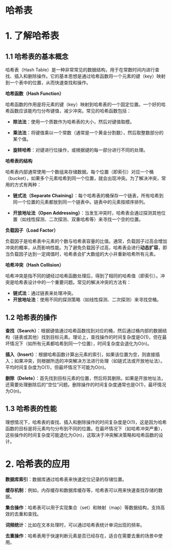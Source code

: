 # 哈希表

# 1. 了解哈希表

## 1.1 哈希表的基本概念

哈希表（Hash Table）是一种非常常见的数据结构，用于在常数时间内进行查找、插入和删除操作。它的基本思想是通过哈希函数将一个元素的键（key）映射到一个表中的位置，从而快速查找和操作。

**哈希函数（Hash Function）**

哈希函数的作用是将元素的键（key）映射到哈希表的一个固定位置。一个好的哈希函数应该能均匀分布键值，减少冲突。常见的哈希函数包括：

- **除法法**：使用一个质数作为哈希表的大小，然后对键值取模。

- **乘法法**：将键值乘以一个常数（通常是一个黄金分割数），然后取整数部分的某个值。

- **旋转哈希**：对键进行位操作，或根据键的每一部分进行不同的处理。

**哈希表的结构**

哈希表内部通常使用一个数组来存储数据。每个位置（即索引）对应一个桶（bucket），如果多个元素哈希到同一个位置，就会出现冲突。为了解决冲突，常用的方式有两种：

- **链式法（Separate Chaining）**：每个哈希表的桶保存一个链表，所有哈希到同一个位置的元素都放到同一个链表中。链表中的元素按顺序排列。

- **开放地址法（Open Addressing）**：当发生冲突时，哈希表会通过探测其他位置（如线性探测、二次探测、双重哈希等）来寻找一个空的位置。

**负载因子（Load Factor）**

负载因子是哈希表中元素的个数与哈希表容量的比值。通常，负载因子过高会增加冲突的概率，从而影响性能。为了避免负载因子过高，哈希表会进行**动态扩容**，即当负载因子达到一定阈值时，哈希表会扩大数组的大小并重新哈希所有元素。

**哈希冲突（Hash Collision）**

哈希冲突是指不同的键经过哈希函数处理后，得到了相同的哈希值（即索引）。冲突是哈希表设计中的一个重要问题。常见的解决冲突的方法有：

- **链式法**：通过链表来处理冲突。
- **开放地址法**：使用不同的探测策略（如线性探测、二次探测）来寻找空桶。

## 1.2 哈希表的操作

**查找（Search）**：根据键值通过哈希函数找到对应的桶，然后通过桶内部的数据结构（链表或其他）找到目标元素。理论上，查找操作的时间复杂度是O(1)，但在最坏情况下（如所有元素都哈希到同一个位置），时间复杂度会退化为O(n)。

**插入（Insert）**：根据哈希函数计算出元素的索引，如果该位置为空，则直接插入；如果冲突，则根据所选的冲突解决方法进行处理（如链式法或开放地址法）。平均时间复杂度为O(1)，但最坏情况下可能为O(n)。

**删除（Delete）**：首先找到目标元素的位置，然后将其删除。如果是开放地址法，还需要处理删除后的“空位”问题。删除操作的时间复杂度通常也是O(1)，最坏情况为O(n)。

## 1.3 哈希表的性能

理想情况下，哈希表的查找、插入和删除操作的时间复杂度是O(1)，这是因为哈希函数的目标是将元素均匀分布到不同的位置。在最坏情况下（如哈希冲突严重），这些操作的时间复杂度可能退化为O(n)，这取决于冲突解决策略和哈希函数的设计。

# 2. 哈希表的应用

**数据库索引**：数据库通过哈希表来快速定位记录的存储位置。

**缓存机制**：例如，内存缓存和数据库缓存等，哈希表可以用来快速查找存储的数据。

**集合操作**：哈希表可以用于实现集合（set）和映射（map）等数据结构，支持高效的去重和查找。

**词频统计**：比如在文本处理时，可以通过哈希表统计单词出现的频率。

**去重操作**：哈希表用于快速判断元素是否已经存在，适合在需要去重的场景中使用。